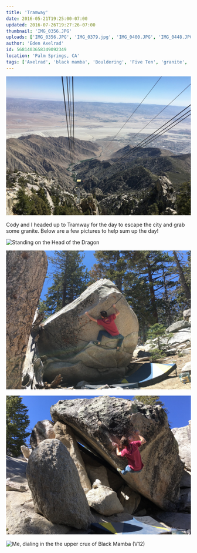 ```yaml
---
title: 'Tramway'
date: 2016-05-21T19:25:00-07:00
updated: 2016-07-26T19:27:26-07:00
thumbnail: 'IMG_0356.JPG'
uploads: ['IMG_0356.JPG', 'IMG_0379.jpg', 'IMG_0400.JPG', 'IMG_0448.JPG', 'IMG_0451.jpg']
author: 'Eden Axelrad'
id: 5681403658349092349
location: 'Palm Springs, CA'
tags: ['Axelrad', 'black mamba', 'Bouldering', 'Five Ten', 'granite', 'Tramway']
---
```


![](uploads/IMG_0356.JPG)

Cody and I headed up to Tramway for the day to escape the city and grab some granite. Below are a few pictures to help sum up the day!

![Standing on the Head of the Dragon](uploads/IMG_0379.jpg)

![Cody making his way up Crouching Tiger, Hidden Dragon (V7)](uploads/IMG_0400.JPG)

![Cody working out the moves on Steep Sharma Arete (V10)](uploads/IMG_0448.JPG)

![Me, dialing in the the upper crux of Black Mamba (V12)](uploads/IMG_0451.jpg)
